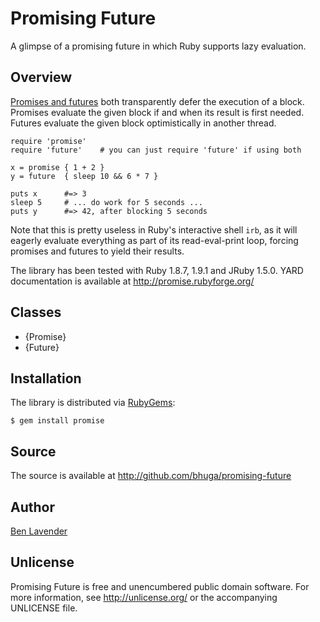 # Promising Future
A glimpse of a promising future in which Ruby supports lazy evaluation.

## Overview
[Promises and futures][] both transparently defer the execution of a block.
Promises evaluate the given block if and when its result is first needed.
Futures evaluate the given block optimistically in another thread.

    require 'promise'
    require 'future'    # you can just require 'future' if using both
    
    x = promise { 1 + 2 }
    y = future  { sleep 10 && 6 * 7 }
    
    puts x      #=> 3
    sleep 5     # ... do work for 5 seconds ...
    puts y      #=> 42, after blocking 5 seconds

Note that this is pretty useless in Ruby's interactive shell `irb`, as it
will eagerly evaluate everything as part of its read-eval-print loop,
forcing promises and futures to yield their results.

The library has been tested with Ruby 1.8.7, 1.9.1 and JRuby 1.5.0.
YARD documentation is available at <http://promise.rubyforge.org/>

## Classes

 * {Promise}
 * {Future}

## Installation
The library is distributed via [RubyGems](http://rubygems.org/):

    $ gem install promise

## Source
The source is available at <http://github.com/bhuga/promising-future>

## Author
[Ben Lavender](http://github.com/bhuga)

## Unlicense
Promising Future is free and unencumbered public domain software. For more
information, see <http://unlicense.org/> or the accompanying UNLICENSE file.

[Promises and futures]: http://en.wikipedia.org/wiki/Futures_and_promises
